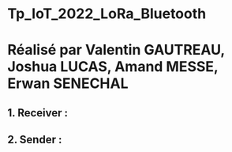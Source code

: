 # Tp_IoT_2022_LoRa_Bluetooth
# Réalisé par Valentin GAUTREAU, Joshua LUCAS, Amand MESSE, Erwan SENECHAL

## 1. Receiver :
 
## 2. Sender :
